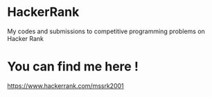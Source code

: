 # HackerRank
My codes and submissions to competitive programming problems on Hacker Rank

# You can find me here !
https://www.hackerrank.com/mssrk2001

